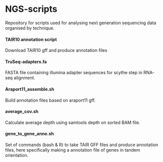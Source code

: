 # NGS-scripts
Repository for scripts used for analysing next generation sequencing data organised by technique.

#### TAIR10 annotation script
Download TAIR10 gff and produce annotation files

#### TruSeq-adapters.fa
FASTA file containing illumina adapter sequences for scythe step in RNA-seq alignment.

#### Araport11_assemble.sh
Build annotation files based on araport11 gff.

#### average_cov.sh
Calculate average depth using samtools depth on sorted BAM file.

#### gene_to_gene_anno.sh
Set of commands (bash & R) to take TAIR GFF files and produce annotation files, here specifically making a annotation file of genes in tandem orientation.

